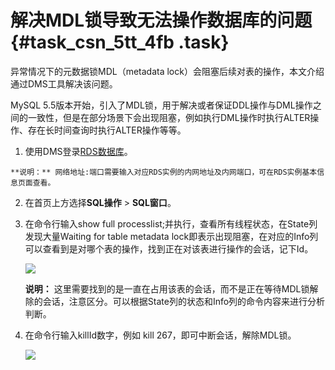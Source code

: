 # 解决MDL锁导致无法操作数据库的问题 {#task_csn_5tt_4fb .task}

异常情况下的元数据锁MDL（metadata lock）会阻塞后续对表的操作，本文介绍通过DMS工具解决该问题。

MySQL 5.5版本开始，引入了MDL锁，用于解决或者保证DDL操作与DML操作之间的一致性，但是在部分场景下会出现阻塞，例如执行DML操作时执行ALTER操作、存在长时间查询时执行ALTER操作等等。

1.   使用DMS登录[RDS数据库](https://dms.console.aliyun.com/#/dms/login)。 

    **说明：** 网络地址:端口需要输入对应RDS实例的内网地址及内网端口，可在RDS实例基本信息页面查看。

2.  在首页上方选择**SQL操作** \> **SQL窗口**。 
3.  在命令行输入show full processlist;并执行，查看所有线程状态，在State列发现大量Waiting for table metadata lock即表示出现阻塞，在对应的Info列可以查看到是对哪个表的操作，找到正在对该表进行操作的会话，记下Id。 

    ![](http://static-aliyun-doc.oss-cn-hangzhou.aliyuncs.com/assets/img/24465/154095104414301_zh-CN.png)

    **说明：** 这里需要找到的是一直在占用该表的会话，而不是正在等待MDL锁解除的会话，注意区分。可以根据State列的状态和Info列的命令内容来进行分析判断。

4.  在命令行输入killId数字，例如 kill 267，即可中断会话，解除MDL锁。 

    ![](http://static-aliyun-doc.oss-cn-hangzhou.aliyuncs.com/assets/img/24465/154095104414302_zh-CN.png)


